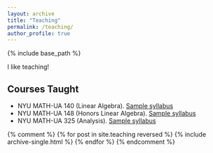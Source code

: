 ```yaml
---
layout: archive
title: "Teaching"
permalink: /teaching/
author_profile: true
---
```


{% include base_path %}

I like teaching!

## Courses Taught
* NYU MATH-UA 140 (Linear Algebra). [Sample syllabus](/files/MW_syllabus_MATH140-001_F20.pdf)
* NYU MATH-UA 148 (Honors Linear Algebra). [Sample syllabus](/files/MATH148-001_S2022_syllabus.pdf)
* NYU MATH-UA 325 (Analysis). [Sample syllabus](/files/MATH325-010_F2021_syllabus.pdf)

{% comment %}
{% for post in site.teaching reversed %}
  {% include archive-single.html %}
{% endfor %}
{% endcomment %}